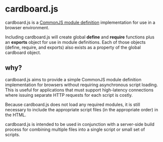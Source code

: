 cardboard.js
============

cardboard.js is a [CommonJS module definition](http://www.commonjs.org/specs/modules/1.0/) implementation for use in a browser environment.

Including cardboard.js will create global **define** and **require** functions plus an **exports** object for use in module definitions. Each of those objects (define, require, and exports) also exists as a property of the global cardboard object.

why?
----
cardboard.js aims to provide a simple CommonJS module definition implementation for browsers without requiring asynchronous script loading. This is useful for applications that must support high-latency connections where issuing separate HTTP requests for each script is costly. 

Because cardboard.js does not load any required modules, it is still necessary to include the appropriate script files (in the appropriate order) in the HTML.

cardboard.js is intended to be used in conjunction with a server-side build process for combining multiple files into a single script or small set of scripts.
